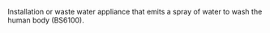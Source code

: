 ﻿Installation or waste water appliance that emits a spray of water to wash the human body (BS6100).
